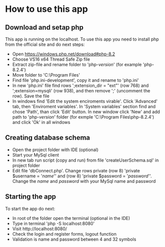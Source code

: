 # How to use this app

## Download and setap php

This app is running on the localhost. To use this app you need to install php from the official site and do next steps:

- Open https://windows.php.net/download#php-8.2
- Choose VS16 x64 Thread Safe Zip file
- Extract zip-file and rename folder to 'php-_version_' (for example 'php-8.2.4')
- Move folder to 'C:\Program Files\'
- Find file 'php.ini-development', copy it and rename to 'php.ini'
- In new 'php.ini' file find rows ';extension_dir = "ext"' (row 768) and ';extension=mysqli' (row 938), and then remove ';' (uncomment the row). Save the file
- In windows find 'Edit the system enciroments virable'. Click 'Advanced' tab, then 'Enviroment variables'. In 'System variables' section find and chose 'Path', than click 'Edit' button. In new window click 'New' and add path to 'php-_version_' folder (for exmple 'C:\Program Files\php-8.2.4') and click 'Ok' in all windows

## Creating database schema

- Open the project folder with IDE (optional)
- Start your MySql client
- In new tab run script (copy and run) from file 'createUserSchema.sql' in project folder
- Edit file 'dbConnect.php'. Change rows private (row 8) 'private $username = '_name_'' and (row 8) 'private $password = '_password_''. Change the _name_ and _password_ with your MySql name and password

## Starting the app

To start the app do next:

- In root of the folder open the terminal (optional in the IDE)
- Type in terminal 'php -S localhost:8080'
- Visit http://localhost:8080/
- Check the login and register forms, logout function
- Validation is name and password between 4 and 32 symbols
